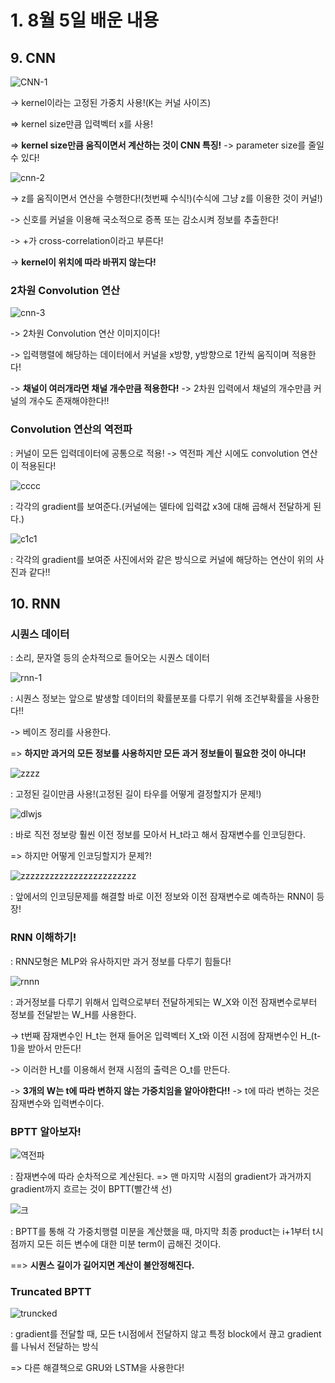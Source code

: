 # 1. 8월 5일 배운 내용

## 9. CNN

![CNN-1](https://user-images.githubusercontent.com/59636424/128276311-b07e2cb1-716b-4718-98a8-4fe084a88349.PNG)

-> kernel이라는 고정된 가중치 사용!(K는 커널 사이즈)

=> kernel size만큼 입력벡터 x를 사용!

=> **kernel size만큼 움직이면서 계산하는 것이 CNN 특징!** -> parameter size를 줄일 수 있다!


![cnn-2](https://user-images.githubusercontent.com/59636424/128276636-7eaad300-55a7-4d19-ba92-00cc4028da78.PNG)

-> z를 움직이면서 연산을 수행한다!(첫번째 수식!)(수식에 그냥 z를 이용한 것이 커널!)

-> 신호를 커널을 이용해 국소적으로 증폭 또는 감소시켜 정보를 추출한다!

-> +가 cross-correlation이라고 부른다!

-> **kernel이 위치에 따라 바뀌지 않는다!**

### 2차원 Convolution 연산

![cnn-3](https://user-images.githubusercontent.com/59636424/128277188-d83d7b4c-886f-49f2-8516-ecad24783043.PNG)

-> 2차원 Convolution 연산 이미지이다!

-> 입력행렬에 해당하는 데이터에서 커널을 x방향, y방향으로 1칸씩 움직이며 적용한다!

-> **채널이 여러개라면 채널 개수만큼 적용한다!** -> 2차원 입력에서 채널의 개수만큼 커널의 개수도 존재해야한다!!


### Convolution 연산의 역전파

: 커널이 모든 입력데이터에 공통으로 적용!  -> 역전파 계산 시에도 convolution 연산이 적용된다!

![cccc](https://user-images.githubusercontent.com/59636424/128278947-fa13c78d-2c86-442b-8e13-6dd0d301cc0c.PNG)

: 각각의 gradient를 보여준다.(커널에는 델타에 입력값 x3에 대해 곱해서 전달하게 된다.)

![c1c1](https://user-images.githubusercontent.com/59636424/128279188-79761ba7-90a7-4597-9cba-16b6bd55a00f.PNG)

: 각각의 gradient를 보여준 사진에서와 같은 방식으로 커널에 해당하는 연산이 위의 사진과 같다!!


## 10. RNN

### 시퀀스 데이터

: 소리, 문자열 등의 순차적으로 들어오는 시퀀스 데이터

![rnn-1](https://user-images.githubusercontent.com/59636424/128280281-b519547f-49a7-4466-ab2e-fa66c0bb4d62.PNG)

: 시퀀스 정보는 앞으로 발생할 데이터의 확률분포를 다루기 위해 조건부확률을 사용한다!!

-> 베이즈 정리를 사용한다.

=> **하지만 과거의 모든 정보를 사용하지만 모든 과거 정보들이 필요한 것이 아니다!**


![zzzz](https://user-images.githubusercontent.com/59636424/128281525-d9b4486f-87b5-46c4-b67b-f8ae6518a85d.PNG)

: 고정된 길이만큼 사용!(고정된 길이 타우를 어떻게 결정할지가 문제!)


![dlwjs](https://user-images.githubusercontent.com/59636424/128281713-893dcbc7-2e7b-4746-9f8e-79332d8ccbf7.PNG)

: 바로 직전 정보랑 훨씬 이전 정보를 모아서 H_t라고 해서 잠재변수를 인코딩한다.

=> 하지만 어떻게 인코딩할지가 문제?!


![zzzzzzzzzzzzzzzzzzzzzzzz](https://user-images.githubusercontent.com/59636424/128282032-906b374d-ae83-4c04-a3a1-ca6fb5fc45d1.PNG)

: 앞에서의 인코딩문제를 해결할 바로 이전 정보와 이전 잠재변수로 예측하는 RNN이 등장!

### RNN 이해하기!

: RNN모형은 MLP와 유사하지만 과거 정보를 다루기 힘들다!

![rnnn](https://user-images.githubusercontent.com/59636424/128282420-023ce8c3-aca1-4f77-af5e-725e96b75766.PNG)

: 과거정보를 다루기 위해서 입력으로부터 전달하게되는 W_X와 이전 잠재변수로부터 정보를 전달받는 W_H를 사용한다.

-> t번째 잠재변수인 H_t는 현재 들어온 입력벡터 X_t와 이전 시점에 잠재변수인 H_(t-1)을 받아서 만든다!

-> 이러한 H_t를 이용해서 현재 시점의 출력은 O_t를 만든다.

-> **3개의 W는 t에 따라 변하지 않는 가중치임을 알아야한다!!** -> t에 따라 변하는 것은 잠재변수와 입력변수이다.

### BPTT 알아보자!

![역전파](https://user-images.githubusercontent.com/59636424/128283686-aa042d56-df92-40de-926f-b779d1b19ec1.PNG)

: 잠재변수에 따라 순차적으로 계산된다. => 맨 마지막 시점의 gradient가 과거까지 gradient까지 흐르는 것이 BPTT(빨간색 선)

![크](https://user-images.githubusercontent.com/59636424/128284317-b9546952-c248-413d-875b-44d3d1d6b7eb.PNG)

: BPTT를 통해 각 가중치행렬 미분을 계산했을 때, 마지막 최종 product는 i+1부터 t시점까지 모든 히든 변수에 대한 미분 term이 곱해진 것이다.

==> **시퀀스 길이가 길어지면 계산이 불안정해진다.**

### Truncated BPTT

![truncked](https://user-images.githubusercontent.com/59636424/128284897-33fae8cd-f07f-47c5-abca-a7b257f3e52c.PNG)

: gradient를 전달할 때, 모든 t시점에서 전달하지 않고 특정 block에서 끊고 gradient를 나눠서 전달하는 방식

=> 다른 해결책으로 GRU와 LSTM을 사용한다!





